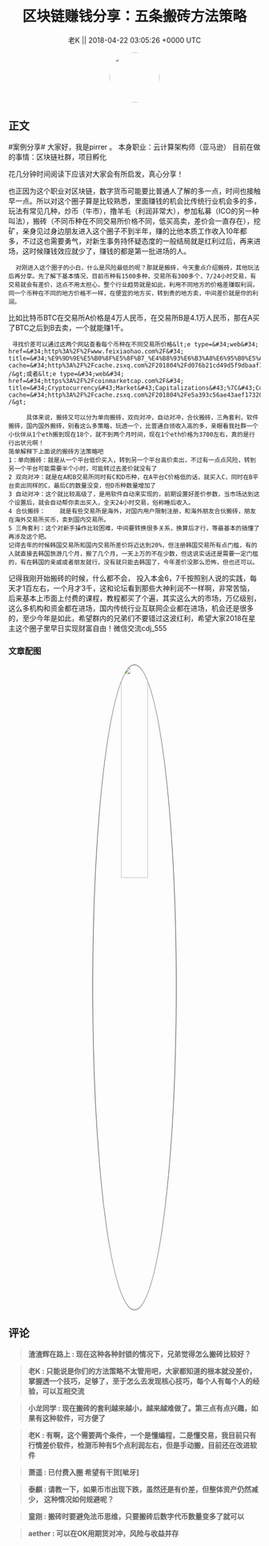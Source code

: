 <h1 align="center">区块链赚钱分享：五条搬砖方法策略</h1>




<p align="center">
    <a>老K || 2018-04-22 03:05:26 &#43;0000 UTC</a>
</p>

<div align="center">
    <img src="https://images.zsxq.com/Fi7VDXCCzWStfed3baM9ZVmLQ3Sa?e=1590940799&amp;token=kIxbL07-8jAj8w1n4s9zv64FuZZNEATmlU_Vm6zD:eJpeo18Eda7ZM2b3Oi1zPoNlp7c=" width="100" height="100" style="border:1px solid;border-radius:50%; color:#ffffff"/>
</div>




## 正文

<div>
#案例分享# 
大家好，我是pirrer 。
本身职业：云计算架构师（亚马逊）
目前在做的事情：区块链社群，项目孵化

花几分钟时间阅读下应该对大家会有所启发，真心分享！

也正因为这个职业对区块链，数字货币可能要比普通人了解的多一点，时间也接触早一点。所以对这个圈子算是比较熟悉，里面赚钱的机会比传统行业机会多的多，玩法有常见几种，炒币（牛市），撸羊毛（利润非常大），参加私募（ICO的另一种叫法），搬砖（不同币种在不同交易所价格不同，低买高卖，差价会一直存在），挖矿，亲身见过身边朋友进入这个圈子不到半年，赚的比他本质工作收入10年都多，不过这也需要勇气，对新生事务持怀疑态度的一般结局就是红利过后，再来进场，这时候赚钱效应就少了，赚钱的都是第一批进场的人。

      对刚进入这个圈子的小白，什么是风险最低的呢？那就是搬砖，今天重点介绍搬砖，其他玩法后再分享。先了解下基本情况，目前币种有1500多种，交易所有300多个，7/24小时交易，有交易就会有差价，这点不用太担心，整个行业趋势就是如此，利用不同地方的价格差赚取利润，同一个币种在不同的地方价格不一样，在便宜的地方买，转到贵的地方卖，中间差价就是你的利润。
  比如比特币BTC在交易所A价格是4万人民币，在交易所B是4.1万人民币，那在A买了BTC之后到B去卖，一个就能赚1千。
     
     寻找价差可以通过这两个网站查看每个币种在不同交易所价格&lt;e type=&#34;web&#34; href=&#34;http%3A%2F%2Fwww.feixiaohao.com%2F&#34; title=&#34;%E9%9D%9E%E5%B0%8F%E5%8F%B7_%E4%B8%93%E6%B3%A8%E6%95%B0%E5%AD%97%E8%B4%A7%E5%B8%81%E8%A1%8C%E4%B8%9A%E5%A4%A7%E6%95%B0%E6%8D%AE%E5%88%86%E6%9E%90&#34; cache=&#34;http%3A%2F%2Fcache.zsxq.com%2F201804%2Fd076b21cd49d5f9dbaaf1cfb4434d286b249b85b9631988681b3610ad204d8de&#34; /&gt;或者&lt;e type=&#34;web&#34; href=&#34;https%3A%2F%2Fcoinmarketcap.com%2F&#34; title=&#34;Cryptocurrency&#43;Market&#43;Capitalizations&#43;%7C&#43;CoinMarket...&#34; cache=&#34;http%3A%2F%2Fcache.zsxq.com%2F201804%2Fe5a393c56ae43aef173207403baa95661ae1f631011ccfadc4874883977f8074&#34; /&gt;

         具体来说，搬砖又可以分为单向搬砖，双向对冲，自动对冲，合伙搬砖，三角套利，软件搬砖，国内国外搬砖，别看这么多策略，玩透一个，比普通白领收入高的多，亲眼看我社群一个小伙伴从1个eth搬到现在18个，就不到两个月时间，现在1个eth价格为3700左右，真的是行行出状元啊！
    简单解释下上面说的搬砖方法策略吧
    1：单向搬砖：就是从一个平台低价买入，转到另一个平台高价卖出，不过有一点点风险，转到另一个平台可能需要半个小时，可能转过去差价就没有了
    2 双向对冲：就是在A和B交易所同时有C和D币种，在A平台C价格低的话，就买入C，同时在B平台卖出同样的C，最后C的数量没变，但D币种数量增加了
    3 自动对冲：这个就比较高级了，是用软件自动来实现的，前期设置好差价参数，当市场达到这个设置后，就会自动帮你卖出买入，全天24小时交易，俗称睡后收入。
    4 合伙搬砖：    就是有些交易所是海外，对国内用户限制注册，和海外朋友合伙搬砖，朋友在海外交易所买币，卖到国内交易所。
    5 三角套利：这个对新手操作比较困难，中间要转换很多关系，换算后才行，等最基本的搞懂了再涉及这个把。
    记得去年的时候韩国交易所和国内交易所差价将近达到20%，但注册韩国交易所有点门槛，有的人就直接去韩国旅游几个月，搬了几个月，一天上万的不在少数，但这说实话还是需要一定门槛的，有在韩国的亲戚或者朋友就行，没有就只能去韩国了，今年差价没那么恐怖，但也还可以。
   记得我刚开始搬砖的时候，什么都不会，
投入本金6，7千按照别人说的实践，每天才1百左右，一个月才3千，这和论坛看到那些大神利润不一样啊，非常苦恼，后来基本上市面上付费的课程，教程都买了个遍，其实这么大的市场，万亿级别，这么多机构和资金都在进场，国内传统行业互联网企业都在进场，机会还是很多的，至少今年是如此，希望群内的兄弟们不要错过这波红利，希望大家2018在星主这个圈子里早日实现财富自由！微信交流cdj_555
</div>

### 文章配图

<div class="image" align="center">

<img src="https://images.zsxq.com/FqYPDjDRkUu5BXerkS6-EfQQG30u?e=1590940799&amp;token=kIxbL07-8jAj8w1n4s9zv64FuZZNEATmlU_Vm6zD:jdBS6dyM6fN5B5XKf5N7vYEYEd4=" width="33%" height="33%" style="border:1px solid;border-radius:50%; color:#3c3f41"/>

</div>


## 评论

<div align="left">
<div>

<blockquote >
<span> <strong>渣渣辉在路上 : 现在这种各种封锁的情况下，兄弟觉得怎么搬砖比较好？ </strong></span>
</blockquote>

<blockquote >
<span> <strong>老K : 只能说是你们的方法策略不太管用吧，大家都知道的根本就没差价，掌握透一个技巧，足够了，至于怎么去发现核心技巧，每个人有每个人的经验，可以互相交流 </strong></span>
</blockquote>

<blockquote >
<span> <strong>小龙同学 : 现在搬砖的套利越来越小，越来越难做了。第三点有点兴趣，如果有这种软件，可方便了 </strong></span>
</blockquote>

<blockquote >
<span> <strong>老K : 有啊，这个需要两个条件，一个是懂编程，二是懂交易，我目前只有行情差价软件，检测币种有5个点利润左右，但是手动搬，目前还在改进软件 </strong></span>
</blockquote>

<blockquote >
<span> <strong>萧遥 : 已付费入圈 希望有干货[呲牙] </strong></span>
</blockquote>

<blockquote >
<span> <strong>泰麒 : 请教一下，如果币市出现下跌，虽然还是有价差，但整体资产仍然减少， 这种情况如何规避呢？ </strong></span>
</blockquote>

<blockquote >
<span> <strong>童刚 : 搬砖时要避免法币思维，只要搬砖后数字代币数量变多了就可以 </strong></span>
</blockquote>

<blockquote >
<span> <strong>aether : 可以在OK用期货对冲，风险与收益并存 </strong></span>
</blockquote>

</div>
</div>